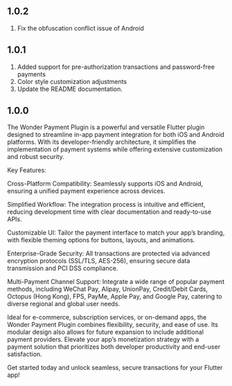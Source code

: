 ## 1.0.2
1. Fix the obfuscation conflict issue of Android

## 1.0.1
1. Added support for pre-authorization transactions and password-free payments
2. Color style customization adjustments
3. Update the README documentation.

## 1.0.0

The Wonder Payment Plugin is a powerful and versatile Flutter plugin designed to streamline in-app payment integration for both iOS and Android platforms. With its developer-friendly architecture, it simplifies the implementation of payment systems while offering extensive customization and robust security.

Key Features:

Cross-Platform Compatibility: Seamlessly supports iOS and Android, ensuring a unified payment experience across devices.

Simplified Workflow: The integration process is intuitive and efficient, reducing development time with clear documentation and ready-to-use APIs.

Customizable UI: Tailor the payment interface to match your app’s branding, with flexible theming options for buttons, layouts, and animations.

Enterprise-Grade Security: All transactions are protected via advanced encryption protocols (SSL/TLS, AES-256), ensuring secure data transmission and PCI DSS compliance.

Multi-Payment Channel Support: Integrate a wide range of popular payment methods, including WeChat Pay, Alipay, UnionPay, Credit/Debit Cards, Octopus (Hong Kong), FPS, PayMe, Apple Pay, and Google Pay, catering to diverse regional and global user needs.

Ideal for e-commerce, subscription services, or on-demand apps, the Wonder Payment Plugin combines flexibility, security, and ease of use. Its modular design also allows for future expansion to include additional payment providers. Elevate your app’s monetization strategy with a payment solution that prioritizes both developer productivity and end-user satisfaction.

Get started today and unlock seamless, secure transactions for your Flutter app!
